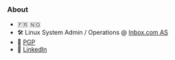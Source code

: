 ### About

- 🇫🇷 🇳🇴
- 🛠️ Linux System Admin / Operations @ [Inbox.com AS](/Fjordmail)
- 🔑 [PGP](https://www.karlsen.fr/public.asc)
- 🔗 [LinkedIn](https://linkedin.com/in/sebastka)

<!--

- <a href="#"><img src="terminal.png" title="HomeLab" alt="HomeLab" width="16"></a> HomeLab:
  - <a href="#"><img src="debian.svg" title="Debian" alt="Debian" width="16"></a> on [router](# "Protectli FW6D") and VMs
  - <a href="#"><img src="pve.png" title="Proxmox Virtual Environment" alt="Proxmox Virtual Environment" width="16"></a> on [hypervisor](# "Dell Poweredge T420")

<a href="https://www.credly.com/badges/b68e5421-d508-426c-bed0-a5714b1a45c7/public_url"><img title="Linux Foundation Certified System Administrator (LFCS)" alt="Linux Foundation Certified System Administrator (LFCS)" width="12%" src="https://user-images.githubusercontent.com/35309144/123517842-90a9ea00-d6a3-11eb-908a-89fc82703731.png"/></a>

**sebastka/sebastka** is a ✨ _special_ ✨ repository because its `README.md` (this file) appears on your GitHub profile.

Here are some ideas to get you started:

- 🔭 I’m currently working on ...
- 🌱 I’m currently learning ...
- 👯 I’m looking to collaborate on ...
- 🤔 I’m looking for help with ...
- 💬 Ask me about ...
- 📫 How to reach me: ...
- 😄 Pronouns: ...
- ⚡ Fun fact: ...
-->
